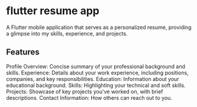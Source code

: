 # flutter resume app

A Flutter mobile application that serves as a personalized resume, providing a glimpse into my skills, experience, and projects.

## Features
Profile Overview: Concise summary of your professional background and skills.
Experience: Details about your work experience, including positions, companies, and key responsibilities.
Education: Information about your educational background.
Skills: Highlighting your technical and soft skills.
Projects: Showcase of key projects you've worked on, with brief descriptions.
Contact Information: How others can reach out to you.
